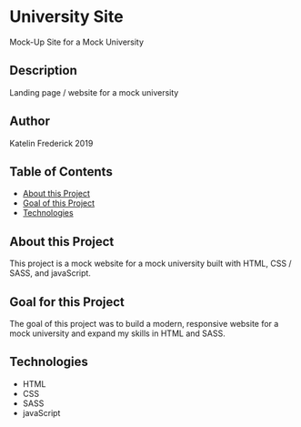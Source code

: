 # University Site
Mock-Up Site for a Mock University

## Description

Landing page / website for a mock university

## Author

Katelin Frederick 2019

## Table of Contents
* [About this Project](#about-this-project)
* [Goal of this Project](#goal-of-this-project)
* [Technologies](#technologies)

## About this Project
This project is a mock website for a mock university built with HTML, CSS / SASS, and javaScript.

## Goal for this Project
The goal of this project was to build a modern, responsive website for a mock university and expand my skills in HTML and SASS.

## Technologies
* HTML
* CSS
* SASS
* javaScript
